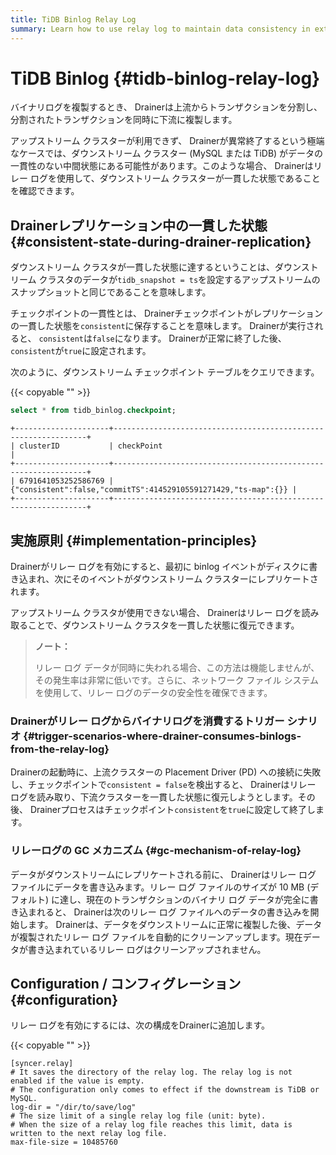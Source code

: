```yaml
---
title: TiDB Binlog Relay Log
summary: Learn how to use relay log to maintain data consistency in extreme cases.
---
```


# TiDB Binlog {#tidb-binlog-relay-log}

バイナリログを複製するとき、 Drainerは上流からトランザクションを分割し、分割されたトランザクションを同時に下流に複製します。

アップストリーム クラスターが利用できず、 Drainerが異常終了するという極端なケースでは、ダウンストリーム クラスター (MySQL または TiDB) がデータの一貫性のない中間状態にある可能性があります。このような場合、 Drainerはリレー ログを使用して、ダウンストリーム クラスターが一貫した状態であることを確認できます。

## Drainerレプリケーション中の一貫した状態 {#consistent-state-during-drainer-replication}

ダウンストリーム クラスタが一貫した状態に達するということは、ダウンストリーム クラスタのデータが`tidb_snapshot = ts`を設定するアップストリームのスナップショットと同じであることを意味します。

チェックポイントの一貫性とは、 Drainerチェックポイントがレプリケーションの一貫した状態を`consistent`に保存することを意味します。 Drainerが実行されると、 `consistent`は`false`になります。 Drainerが正常に終了した後、 `consistent`が`true`に設定されます。

次のように、ダウンストリーム チェックポイント テーブルをクエリできます。

{{< copyable "" >}}

```sql
select * from tidb_binlog.checkpoint;
```

```
+---------------------+----------------------------------------------------------------+
| clusterID           | checkPoint                                                     |
+---------------------+----------------------------------------------------------------+
| 6791641053252586769 | {"consistent":false,"commitTS":414529105591271429,"ts-map":{}} |
+---------------------+----------------------------------------------------------------+
```

## 実施原則 {#implementation-principles}

Drainerがリレー ログを有効にすると、最初に binlog イベントがディスクに書き込まれ、次にそのイベントがダウンストリーム クラスターにレプリケートされます。

アップストリーム クラスタが使用できない場合、 Drainerはリレー ログを読み取ることで、ダウンストリーム クラスタを一貫した状態に復元できます。

> **ノート：**
>
> リレー ログ データが同時に失われる場合、この方法は機能しませんが、その発生率は非常に低いです。さらに、ネットワーク ファイル システムを使用して、リレー ログのデータの安全性を確保できます。

### Drainerがリレー ログからバイナリログを消費するトリガー シナリオ {#trigger-scenarios-where-drainer-consumes-binlogs-from-the-relay-log}

Drainerの起動時に、上流クラスターの Placement Driver (PD) への接続に失敗し、チェックポイントで`consistent = false`を検出すると、 Drainerはリレー ログを読み取り、下流クラスターを一貫した状態に復元しようとします。その後、 Drainerプロセスはチェックポイント`consistent`を`true`に設定して終了します。

### リレーログの GC メカニズム {#gc-mechanism-of-relay-log}

データがダウンストリームにレプリケートされる前に、 Drainerはリレー ログ ファイルにデータを書き込みます。リレー ログ ファイルのサイズが 10 MB (デフォルト) に達し、現在のトランザクションのバイナリ ログ データが完全に書き込まれると、 Drainerは次のリレー ログ ファイルへのデータの書き込みを開始します。 Drainerは、データをダウンストリームに正常に複製した後、データが複製されたリレー ログ ファイルを自動的にクリーンアップします。現在データが書き込まれているリレー ログはクリーンアップされません。

## Configuration / コンフィグレーション {#configuration}

リレー ログを有効にするには、次の構成をDrainerに追加します。

{{< copyable "" >}}

```
[syncer.relay]
# It saves the directory of the relay log. The relay log is not enabled if the value is empty.
# The configuration only comes to effect if the downstream is TiDB or MySQL.
log-dir = "/dir/to/save/log"
# The size limit of a single relay log file (unit: byte).
# When the size of a relay log file reaches this limit, data is written to the next relay log file.
max-file-size = 10485760
```
